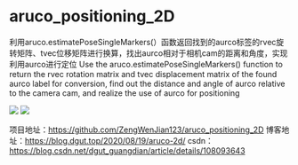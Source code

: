 # aruco_positioning_2D
 
利用aruco.estimatePoseSingleMarkers(）函数返回找到的aurco标签的rvec旋转矩阵、tvec位移矩阵进行换算，找出aurco相对于相机cam的距离和角度，实现利用aurco进行定位
Use the aruco.estimatePoseSingleMarkers() function to return the rvec rotation matrix and tvec displacement matrix of the found aurco label for conversion, find out the distance and angle of aurco relative to the camera cam, and realize the use of aurco for positioning


![](https://cdn.jsdelivr.net/gh/ZengWenJian123/picBed/img/20200819094339.png)
![](https://cdn.jsdelivr.net/gh/ZengWenJian123/picBed/img/20200819094340.png)

项目地址：https://github.com/ZengWenJian123/aruco_positioning_2D
博客地址：https://blog.dgut.top/2020/08/19/aruco-2d/
csdn：https://blog.csdn.net/dgut_guangdian/article/details/108093643
